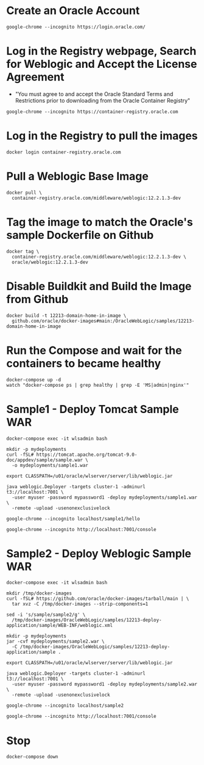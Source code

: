 # Create an Oracle Account
```
google-chrome --incognito https://login.oracle.com/
```
# Log in the Registry webpage, Search for Weblogic and Accept the License Agreement
- "You must agree to and accept the Oracle Standard Terms and Restrictions prior to downloading from the Oracle Container Registry"
```
google-chrome --incognito https://container-registry.oracle.com
```
# Log in the Registry to pull the images
```
docker login container-registry.oracle.com
```
# Pull a Weblogic Base Image
```
docker pull \
  container-registry.oracle.com/middleware/weblogic:12.2.1.3-dev
```
# Tag the image to match the Oracle's sample Dockerfile on Github
```
docker tag \
  container-registry.oracle.com/middleware/weblogic:12.2.1.3-dev \
  oracle/weblogic:12.2.1.3-dev
```
# Disable Buildkit and Build the Image from Github
```
docker build -t 12213-domain-home-in-image \
  github.com/oracle/docker-images#main:/OracleWebLogic/samples/12213-domain-home-in-image
```
# Run the Compose and wait for the containers to became healthy
```
docker-compose up -d
watch "docker-compose ps | grep healthy | grep -E 'MS|admin|nginx'"
```
# Sample1 - Deploy Tomcat Sample WAR
```
docker-compose exec -it wlsadmin bash

mkdir -p mydeployments
curl -fSL# https://tomcat.apache.org/tomcat-9.0-doc/appdev/sample/sample.war \
  -o mydeployments/sample1.war

export CLASSPATH=/u01/oracle/wlserver/server/lib/weblogic.jar

java weblogic.Deployer -targets cluster-1 -adminurl t3://localhost:7001 \
  -user myuser -password mypassword1 -deploy mydeployments/sample1.war \
  -remote -upload -usenonexclusivelock

google-chrome --incognito localhost/sample1/hello

google-chrome --incognito http://localhost:7001/console
```
# Sample2 - Deploy Weblogic Sample WAR
```
docker-compose exec -it wlsadmin bash

mkdir /tmp/docker-images
curl -fSL# https://github.com/oracle/docker-images/tarball/main | \
  tar xvz -C /tmp/docker-images --strip-components=1

sed -i 's/sample/sample2/g' \
  /tmp/docker-images/OracleWebLogic/samples/12213-deploy-application/sample/WEB-INF/weblogic.xml

mkdir -p mydeployments
jar -cvf mydeployments/sample2.war \
  -C /tmp/docker-images/OracleWebLogic/samples/12213-deploy-application/sample .

export CLASSPATH=/u01/oracle/wlserver/server/lib/weblogic.jar

java weblogic.Deployer -targets cluster-1 -adminurl t3://localhost:7001 \
  -user myuser -password mypassword1 -deploy mydeployments/sample2.war \
  -remote -upload -usenonexclusivelock

google-chrome --incognito localhost/sample2

google-chrome --incognito http://localhost:7001/console
```
# Stop
```
docker-compose down
```
